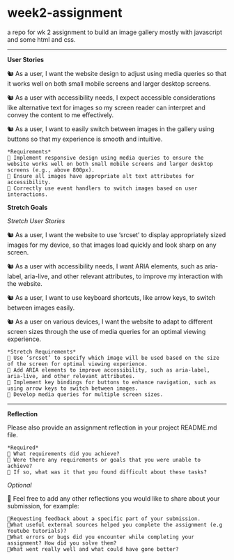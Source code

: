 # week2-assignment

a repo for wk 2 assignment to build an image gallery mostly with javascript and some html and css.

---

**User Stories**

🐿️ As a user, I want the website design to adjust using media queries so that it works well on both small mobile screens and larger desktop screens.

🐿️ As a user with accessibility needs, I expect accessible considerations like alternative text for images so my screen reader can interpret and convey the content to me effectively.

🐿️ As a user, I want to easily switch between images in the gallery using buttons so that my experience is smooth and intuitive.

    *Requirements*
    🎯 Implement responsive design using media queries to ensure the website works well on both small mobile screens and larger desktop screens (e.g., above 800px).
    🎯 Ensure all images have appropriate alt text attributes for accessibility.
    🎯 Correctly use event handlers to switch images based on user interactions.

**Stretch Goals**

_Stretch User Stories_

🐿️ As a user, I want the website to use ‘srcset’ to display appropriately sized images for my device, so that images load quickly and look sharp on any screen.

🐿️ As a user with accessibility needs, I want ARIA elements, such as aria-label, aria-live, and other relevant attributes, to improve my interaction with the website.

🐿️ As a user, I want to use keyboard shortcuts, like arrow keys, to switch between images easily.

🐿️ As a user on various devices, I want the website to adapt to different screen sizes through the use of media queries for an optimal viewing experience.

    *Stretch Requirements*
    🏹 Use ‘srcset’ to specify which image will be used based on the size of the screen for optimal viewing experience.
    🏹 Add ARIA elements to improve accessibility, such as aria-label, aria-live, and other relevant attributes.
    🏹 Implement key bindings for buttons to enhance navigation, such as using arrow keys to switch between images.
    🏹 Develop media queries for multiple screen sizes.

---

**Reflection**

Please also provide an assignment reflection in your project README.md file.

    *Required*
    🎯 What requirements did you achieve?
    🎯 Were there any requirements or goals that you were unable to achieve?
    🎯 If so, what was it that you found difficult about these tasks?

_Optional_

🏹 Feel free to add any other reflections you would like to share about your submission, for example:

    🎯Requesting feedback about a specific part of your submission.
    🎯What useful external sources helped you complete the assignment (e.g Youtube tutorials)?
    🎯What errors or bugs did you encounter while completing your assignment? How did you solve them?
    🎯What went really well and what could have gone better?

